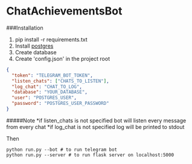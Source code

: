 # ChatAchievementsBot
###Installation
1. pip install -r requirements.txt
2. Install [postgres](https://www.postgresql.org)
3. Create database
4. Create 'config.json' in the project root
```json
{
  "token": "TELEGRAM_BOT_TOKEN",
  "listen_chats": ["CHATS_TO_LISTEN"],
  "log_chat": "CHAT_TO_LOG",
  "database": "YOUR_DATABASE",
  "user": "POSTGRES_USER",
  "password": "POSTGRES_USER_PASSWORD"
}
```
#####Note
    *if listen_chats is not specified bot will listen every message from every chat
    *if log_chat is not specified log will be printed to stdout

Then
```
python run.py --bot # to run telegram bot
python run.py --server # to run flask server on localhost:5000
```
